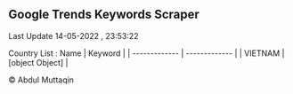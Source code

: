 

## Google Trends Keywords Scraper 
 
Last Update 14-05-2022 , 23:53:22

Country List :
 Name  | Keyword |
| ------------- | ------------- |
| VIETNAM | [object Object] |



© Abdul Muttaqin 
